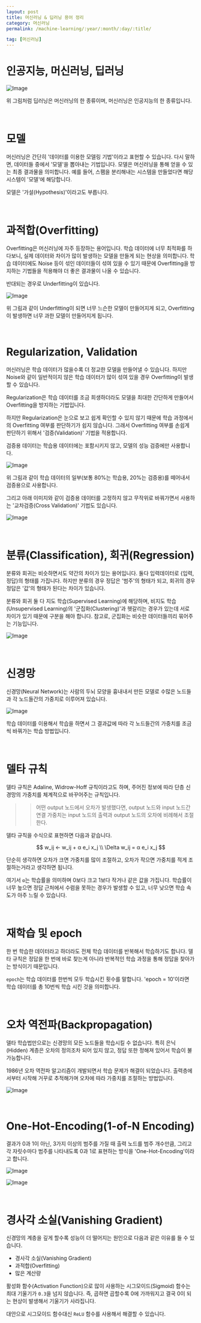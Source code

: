 ```yaml
---
layout: post
title: 머신러닝 & 딥러닝 용어 정리
category: 머신러닝
permalink: /machine-learning/:year/:month/:day/:title/

tag: [머신러닝]
---
```

# 인공지능, 머신러닝, 딥러닝

![Image](/assets/machine-learning/013.png)

위 그림처럼 딥러닝은 머신러닝의 한 종류이며, 머신러닝은 인공지능의 한 종류입니다.

<br>

# 모델

머신러닝은 간단히 '데이터를 이용한 모델링 기법'이라고 표현할 수 있습니다. 다시 말하면, 데이터들 중에서 '모델'을 뽑아내는 기법입니다. 모델은 머신러닝을 통해 얻을 수 있는 최종 결과물을 의미합니다. 예를 들어, 스팸을 분리해내는 시스템을 만들었다면 해당 시스템이 '모델'에 해당합니다. 

모델은 '가설(Hypothesis)'이라고도 부릅니다.

<br>

# 과적합(Overfitting)

Overfitting은 머신러닝에 자주 등장하는 용어입니다. 학습 데이터에 너무 최적화를 하다보니, 실제 데이터와 차이가 많이 발생하는 모델을 만들게 되는 현상을 의미합니다. 학습 데이터에도 Noise 등이 섞인 데이터들이 섞여 있을 수 있기 때문에 Overfitting을 방지하는 기법들을 적용해야 더 좋은 결과물이 나올 수 있습니다.

반대되는 경우로 Underfitting이 있습니다.

![Image](/assets/machine-learning/014.jpg)

위 그림과 같이 Underfitting이 되면 너무 느슨한 모델이 만들어지게 되고, Overfitting이 발생하면 너무 과한 모델이 만들어지게 됩니다.

<br>

# Regularization, Validation

머신러닝은 학습 데이터가 많을수록 더 정교한 모델을 만들어낼 수 있습니다. 하지만 Noise와 같이 일반적이지 않은 학습 데이터가 많이 섞여 있을 경우 Overfitting이 발생할 수 있습니다.

Regularization은 학습 데이터를 조금 희생하더라도 모델을 최대한 간단하게 만들어서 Overfitting을 방지하는 기법입니다.

하지만 Regularization은 눈으로 보고 쉽게 확인할 수 있지 않기 때문에 학습 과정에서의 Overfitting 여부를 판단하기가 쉽지 않습니다. 그래서 Overfitting 여부를 손쉽게 판단하기 위해서 '검증(Validation)' 기법을 적용합니다.

검증용 데이터는 학습용 데이터에는 포함시키지 않고, 모델의 성능 검증에만 사용합니다. 

![Image](/assets/machine-learning/015.png)

위 그림과 같이 학습 데이터의 일부(보통 80%는 학습용, 20%는 검증용)를 떼어내서 검증용으로 사용합니다. 

그리고 아래 이미지와 같이 검증용 데이터를 고정하지 않고 무작위로 바꿔가면서 사용하는 '교차검증(Cross Validation)' 기법도 있습니다.

![Image](/assets/machine-learning/016.png)

<br>

# 분류(Classification), 회귀(Regression)

분류와 회귀는 비슷하면서도 약간의 차이가 있는 용어입니다. 둘다 입력데이터로 {입력, 정답}의 형태를 가집니다. 하지만 분류의 경우 정답은 '범주'의 형태가 되고, 회귀의 경우 정답은 '값'의 형태가 된다는 차이가 있습니다.

분류와 회귀 둘 다 지도 학습(Supervised Learning)에 해당하며, 비지도 학습(Unsupervised Learning)의 '군집화(Clustering)'과 헷갈리는 경우가 있는데 서로 차이가 있기 때문에 구분을 해야 합니다. 참고로, 군집화는 비슷한 데이터들끼리 묶어주는 기능입니다.

![Image](/assets/machine-learning/017.png)

<br>

# 신경망

신경망(Neural Network)는 사람의 두뇌 모양을 흉내내서 만든 모델로 수많은 노드들과 각 노드들간의 가중치로 이루어져 있습니다.

![Image](/assets/machine-learning/018.png)

학습 데이터를 이용해서 학습을 하면서 그 결과값에 따라 각 노드들간의 가중치를 조금씩 바꿔가는 학습 방법입니다.

<br>

# 델타 규칙

델타 규칙은 Adaline, Widrow-Hoff 규칙이라고도 하며, 주어진 정보에 따라 단층 신경망의 가중치를 체계적으로 바꾸어주는 규칙입니다.

>> 어떤 output 노드에서 오차가 발생했다면, output 노드와 input 노드간 연결 가중치는 input 노드의 출력과 output 노드의 오차에 비례해서 조절한다.

델타 규칙을 수식으로 표현하면 다음과 같습니다.

$$
w_ij ← w_ij + α e_i x_j \\
\Delta w_ij = α e_i x_j
$$

단순히 생각하면 오차가 크면 가중치를 많이 조절하고, 오차가 작으면 가중치를 적게 조절하는거라고 생각하면 됩니다.

여기서 `α`는 학습률을 의미하며 0보다 크고 1보다 작거나 같은 값을 가집니다. 학습률이 너무 높으면 정답 근처에서 수렴을 못하는 경우가 발생할 수 있고, 너무 낮으면 학습 속도가 아주 느릴 수 있습니다.

<br>

# 재학습 및 epoch

한 번 학습한 데이터라고 하더라도 전체 학습 데이터를 반복해서 학습하기도 합니다. 델타 규칙은 정답을 한 번에 바로 찾는게 아니라 반복적인 학습 과정을 통해 정답을 찾아가는 방식이기 때문입니다.

`epoch`는 학습 데이터를 한번씩 모두 학습시킨 횟수를 말합니다. 'epoch = 10'이라면 학습 데이터를 총 10번씩 학습 시킨 것을 의미합니다.

<br>

# 오차 역전파(Backpropagation)

델타 학습법만으로는 신경망의 모든 노드들을 학습시킬 수 없습니다. 특히 은닉(Hidden) 계층은 오차의 정의조차 되어 있지 않고, 정답 또한 정해져 있어서 학습이 불가능합니다. 

1986년 오차 역전파 알고리즘이 개발되면서 학습 문제가 해결이 되었습니다. 출력층에서부터 시작해 거꾸로 추적해가며 오차에 따라 가중치를 조절하는 방법입니다.

![Image](/assets/machine-learning/019.png)

<br>

# One-Hot-Encoding(1-of-N Encoding)

결과가 0과 1이 아닌, 3가지 이상의 범주를 가질 때 출력 노드를 범주 개수만큼, 그리고 각 자릿수마다 범주를 나타내도록 0과 1로 표현하는 방식을 'One-Hot-Encoding'이라고 합니다.

![Image](/assets/machine-learning/020.png)

![Image](/assets/machine-learning/021.png)

<br>

# 경사각 소실(Vanishing Gradient)

신경망의 계층을 깊게 할수록 성능이 더 떨어지는 원인으로 다음과 같은 이유를 들 수 있습니다.

* 경사각 소실(Vanishing Gradient)
* 과적합(Overfitting)
* 많은 계산량

활성화 함수(Activation Function)으로 많이 사용하는 시그모이드(Sigmoid) 함수는 최대 기울기가 `0.3`을 넘지 않습니다. 즉, 곱하면 곱할수록 0에 가까워지고 결국 0이 되는 현상이 발생해서 기울기가 사라집니다.

대안으로 시그모이드 함수대신 `ReLU` 함수를 사용해서 해결할 수 있습니다.